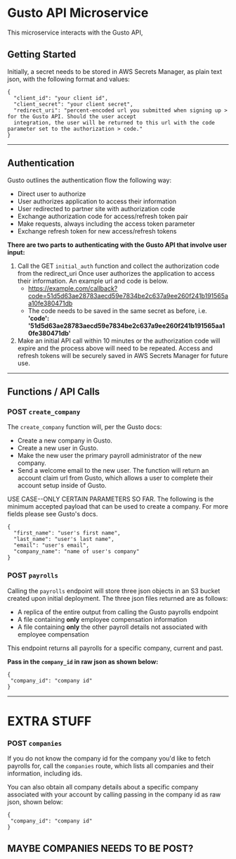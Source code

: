 # Gusto API Microservice
This microservice interacts with the Gusto API, 
## Getting Started
Initially, a secret needs to be stored in AWS Secrets Manager, as plain text json, with the following format and values:
```
{
  "client_id": "your client id",
  "client_secret": "your client secret",
  "redirect_uri": "percent-encoded url you submitted when signing up > for the Gusto API. Should the user accept
  integration, the user will be returned to this url with the code parameter set to the authorization > code."
}
```
________________
## Authentication
Gusto outlines the authentication flow the following way:
* Direct user to authorize
* User authorizes application to access their information
* User redirected to partner site with authorization code
* Exchange authorization code for access/refresh token pair
* Make requests, always including the access token parameter
* Exchange refresh token for new access/refresh tokens

**There are two parts to authenticating with the Gusto API that involve user input:**
1) Call the GET `initial_auth` function and collect the authorization code from the redirect_uri
Once user authorizes the application to access their information. An example url and code is below.
    * https://example.com/callback?code=51d5d63ae28783aecd59e7834be2c637a9ee260f241b191565aa10fe380471db
    * The code needs to be saved in the same secret as before,
    i.e. **'code': '51d5d63ae28783aecd59e7834be2c637a9ee260f241b191565aa10fe380471db'**
2) Make an initial API call within 10 minutes or the authorization code will expire and the process above
will need to be repeated. Access and refresh tokens will be securely saved in AWS Secrets Manager for future use.

________________
## Functions / API Calls
### POST `create_company`
The `create_company` function will, per the Gusto docs:
* Create a new company in Gusto.
* Create a new user in Gusto.
* Make the new user the primary payroll administrator of the new company.
* Send a welcome email to the new user.
The function will return an account claim url from Gusto, which allows a user to complete their account
setup inside of Gusto.

USE CASE--ONLY CERTAIN PARAMETERS SO FAR.
The following is the minimum accepted payload that can be used to create a company. For more fields please see Gusto's
docs.
```
{
  "first_name": "user's first name",
  "last_name": "user's last name",
  "email": "user's email",
  "company_name": "name of user's company"
}
```
### POST `payrolls`
Calling the `payrolls` endpoint will store three json objects in an S3 bucket created upon initial deployment. The three
json files returned are as follows:
- A replica of the entire output from calling the Gusto payrolls endpoint
- A file containing **only** employee compensation information
- A file containing **only** the other payroll details not associated with employee compensation

This endpoint returns all payrolls for a specific company, current and past.

**Pass in the `company_id` in raw json as shown below:**
```
{
 "company_id": "company id"
}
```

-------------------------------------------------
# EXTRA STUFF
### POST `companies`
If you do not know the company id for the company you'd like to fetch payrolls for, call the `companies` route, which
lists all companies and their information, including ids.

You can also obtain all company details about a specific company associated with your account by calling passing in the
company id as raw json, shown below:
```
{
 "company_id": "company id"
}
```

## MAYBE COMPANIES NEEDS TO BE POST?